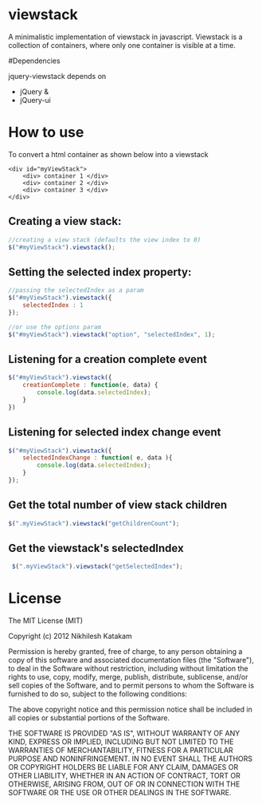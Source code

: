 # viewstack


A minimalistic implementation of viewstack in javascript. Viewstack is a collection of containers, where only one container is visible at a time.

#Dependencies

jquery-viewstack depends on

* jQuery &
* jQuery-ui

# How to use


To convert a html container as shown below into a viewstack

```
<div id="myViewStack">
	<div> container 1 </div>
	<div> container 2 </div>
	<div> container 3 </div>
</div>
```


## Creating a view stack: 

```javascript
//creating a view stack (defaults the view index to 0)
$("#myViewStack").viewstack();
```

## Setting the selected index property:

```javascript
//passing the selectedIndex as a param
$("#myViewStack").viewstack({
	selectedIndex : 1
});

//or use the options param
$("#myViewStack").viewstack("option", "selectedIndex", 1);
```

## Listening for a creation complete event

```javascript
$("#myViewStack").viewstack({
	creationComplete : function(e, data) {
		console.log(data.selectedIndex);
	}
})
```

## Listening for selected index change event

```javascript
$("#myViewStack").viewstack({
	selectedIndexChange : function( e, data ){
		console.log(data.selectedIndex);
	}
});
```

## Get the total number of view stack children

```javascript
$(".myViewStack").viewstack("getChildrenCount");
```

## Get the viewstack's selectedIndex

```javascript
 $(".myViewStack").viewstack("getSelectedIndex");
```


# License

The MIT License (MIT)

Copyright (c) 2012 Nikhilesh Katakam

Permission is hereby granted, free of charge, to any person obtaining a copy of this software and associated documentation files (the "Software"), to deal in the Software without restriction, including without limitation the rights to use, copy, modify, merge, publish, distribute, sublicense, and/or sell copies of the Software, and to permit persons to whom the Software is furnished to do so, subject to the following conditions:

The above copyright notice and this permission notice shall be included in all copies or substantial portions of the Software.

THE SOFTWARE IS PROVIDED "AS IS", WITHOUT WARRANTY OF ANY KIND, EXPRESS OR IMPLIED, INCLUDING BUT NOT LIMITED TO THE WARRANTIES OF MERCHANTABILITY, FITNESS FOR A PARTICULAR PURPOSE AND NONINFRINGEMENT. IN NO EVENT SHALL THE AUTHORS OR COPYRIGHT HOLDERS BE LIABLE FOR ANY CLAIM, DAMAGES OR OTHER LIABILITY, WHETHER IN AN ACTION OF CONTRACT, TORT OR OTHERWISE, ARISING FROM, OUT OF OR IN CONNECTION WITH THE SOFTWARE OR THE USE OR OTHER DEALINGS IN THE SOFTWARE.
